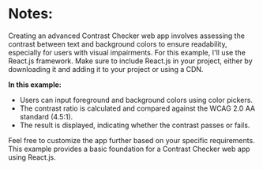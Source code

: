 # Notes:

Creating an advanced Contrast Checker web app involves assessing the contrast between text and background colors to ensure readability, especially for users with visual impairments. For this example, I'll use the React.js framework. Make sure to include React.js in your project, either by downloading it and adding it to your project or using a CDN.

**In this example:**

-   Users can input foreground and background colors using color pickers.
-   The contrast ratio is calculated and compared against the WCAG 2.0 AA standard (4.5:1).
-   The result is displayed, indicating whether the contrast passes or fails.

Feel free to customize the app further based on your specific requirements. This example provides a basic foundation for a Contrast Checker web app using React.js.
